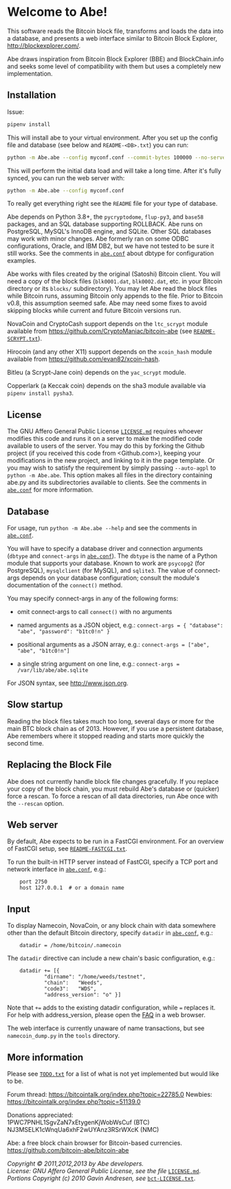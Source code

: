 Welcome to Abe!
===============

This software reads the Bitcoin block file, transforms and loads the
data into a database, and presents a web interface similar to Bitcoin
Block Explorer, <http://blockexplorer.com/>.

Abe draws inspiration from Bitcoin Block Explorer (BBE) and
BlockChain.info and seeks some level of compatibility with them but
uses a completely new implementation.

Installation
------------

Issue:

```bash
pipenv install
```

This will install abe to your virtual environment. After you set up the config
file and database (see below and `README-<DB>.txt`) you can run:

```bash
python -m Abe.abe --config myconf.conf --commit-bytes 100000 --no-serve
```

This will perform the initial data load and will take a long time.
After it's fully synced, you can run the web server with:

```bash
python -m Abe.abe --config myconf.conf
```

To really get everything right see the `README` file for your type of
database.

Abe depends on Python 3.8+, the `pycryptodome`, `flup-py3`, and `base58`
packages, and an SQL database supporting ROLLBACK.  Abe runs on PostgreSQL,
MySQL's InnoDB engine, and SQLite.  Other SQL databases may work with minor
changes. Abe formerly ran on some ODBC configurations, Oracle, and IBM DB2,
but we have not tested to be sure it still works.  See the comments in
[`abe.conf`](abe.conf) about dbtype for configuration examples.

Abe works with files created by the original (Satoshi) Bitcoin client.
You will need a copy of the block files (`blk0001.dat`, `blk0002.dat`,
etc. in your Bitcoin directory or its `blocks/` subdirectory).  You may
let Abe read the block files while Bitcoin runs, assuming Bitcoin only
appends to the file.  Prior to Bitcoin v0.8, this assumption seemed
safe.  Abe may need some fixes to avoid skipping blocks while current
and future Bitcoin versions run.

NovaCoin and CryptoCash support depends on the `ltc_scrypt` module
available from <https://github.com/CryptoManiac/bitcoin-abe> (see
[`README-SCRYPT.txt`](README-SCRYPT.txt)).

Hirocoin (and any other X11) support depends on the `xcoin_hash` module
available from <https://github.com/evan82/xcoin-hash>.

Bitleu (a Scrypt-Jane coin) depends on the `yac_scrypt` module.

Copperlark (a Keccak coin) depends on the sha3 module available via
`pipenv install pysha3`.

License
-------

The GNU Affero General Public License [`LICENSE.md`](LICENSE.md) requires
whoever modifies this code and runs it on a server to make the modified
code available to users of the server.  You may do this by forking the
Github project (if you received this code from <Github.com>), keeping
your modifications in the new project, and linking to it in the page
template.  Or you may wish to satisfy the requirement by simply
passing `--auto-agpl` to `python -m Abe.abe`.  This option makes all
files in the directory containing abe.py and its subdirectories
available to clients.  See the comments in [`abe.conf`](abe.conf) for
more information.

Database
--------

For usage, run `python -m Abe.abe --help` and see the comments in
[`abe.conf`](abe.conf).

You will have to specify a database driver and connection arguments
(`dbtype` and `connect-args` in [`abe.conf`](abe.conf)).  The `dbtype`
is the name of a Python module that supports your database.  Known to
work are `psycopg2` (for PostgreSQL), `mysqlclient` (for MySQL), and
`sqlite3`.  The value of connect-args depends on your database
configuration; consult the module's documentation of the `connect()`
method.

You may specify connect-args in any of the following forms:

* omit connect-args to call `connect()` with no arguments

* named arguments as a JSON object, e.g.:
  `connect-args = { "database": "abe", "password": "b1tc0!n" }`

* positional arguments as a JSON array, e.g.:
  `connect-args = ["abe", "abe", "b1tc0!n"]`

* a single string argument on one line, e.g.:
  `connect-args = /var/lib/abe/abe.sqlite`

For JSON syntax, see <http://www.json.org>.

Slow startup
------------

Reading the block files takes much too long, several days or more for
the main BTC block chain as of 2013.  However, if you use a persistent
database, Abe remembers where it stopped reading and starts more
quickly the second time.

Replacing the Block File
------------------------

Abe does not currently handle block file changes gracefully.  If you
replace your copy of the block chain, you must rebuild Abe's database
or (quicker) force a rescan.  To force a rescan of all data
directories, run Abe once with the `--rescan` option.

Web server
----------

By default, Abe expects to be run in a FastCGI environment.  For an
overview of FastCGI setup, see [`README-FASTCGI.txt`](README-FASTCGI.txt).

To run the built-in HTTP server instead of FastCGI, specify a TCP port
and network interface in [`abe.conf`](abe.conf), e.g.:

```config
    port 2750
    host 127.0.0.1  # or a domain name
```

Input
-----

To display Namecoin, NovaCoin, or any block chain with data somewhere
other than the default Bitcoin directory, specify `datadir` in
[`abe.conf`](abe.conf), e.g.:

```config
    datadir = /home/bitcoin/.namecoin
```

The `datadir` directive can include a new chain's basic configuration,
e.g.:

```config
    datadir += [{
            "dirname": "/home/weeds/testnet",
            "chain":   "Weeds",
            "code3":   "WDS",
            "address_version": "o" }]
```

Note that `+=` adds to the existing datadir configuration, while `=`
replaces it.  For help with address_version, please open the
[FAQ](doc/FAQ.html) in a web browser.

The web interface is currently unaware of name transactions, but see
`namecoin_dump.py` in the `tools` directory.

More information
----------------

Please see [`TODO.txt`](TODO.txt) for a list of what is not yet implemented but
would like to be.

Forum thread: <https://bitcointalk.org/index.php?topic=22785.0>
Newbies: <https://bitcointalk.org/index.php?topic=51139.0>

Donations appreciated: \
1PWC7PNHL1SgvZaN7xEtygenKjWobWsCuf (BTC) \
NJ3MSELK1cWnqUa6xhF2wUYAnz3RSrWXcK (NMC)

Abe: a free block chain browser for Bitcoin-based currencies.
<https://github.com/bitcoin-abe/bitcoin-abe>

_Copyright © 2011,2012,2013 by Abe developers._ \
_License: GNU Affero General Public License, see the file_ [`LICENSE.md`](LICENSE.md). \
_Portions Copyright (c) 2010 Gavin Andresen, see_ [`bct-LICENSE.txt`](bct-LICENSE.txt).
